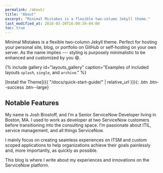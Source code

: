 ```yaml
---
permalink: /about/
title: "About"
excerpt: "Minimal Mistakes is a flexible two-column Jekyll theme."
last_modified_at: 2018-03-20T16:00:39-04:00
toc: true
---
```


Minimal Mistakes is a flexible two-column Jekyll theme. Perfect for hosting your personal site, blog, or portfolio on GitHub or self-hosting on your own server. As the name implies --- styling is purposely minimalistic to be enhanced and customized by you :smile:.

{% include gallery id="layouts_gallery" caption="Examples of included layouts `splash`, `single`, and `archive`." %}

[Install the Theme]({{ "/docs/quick-start-guide/" | relative_url }}){: .btn .btn--success .btn--large}

## Notable Features

My name is Josh Brostoff, and I’m a Senior ServiceNow Developer living in Boston, MA. I used to work as developer at two ServiceNow customers before transitioning into the consulting space. I’m passionate about ITIL, service management, and all things ServiceNow.

I mainly focus on creating seamless experiences on ITSM and custom scoped applications to help organizations achieve their goals painlessly and, more importantly, as quickly as possible.

This blog is where I write about my experiences and innovations on the ServiceNow platform.
